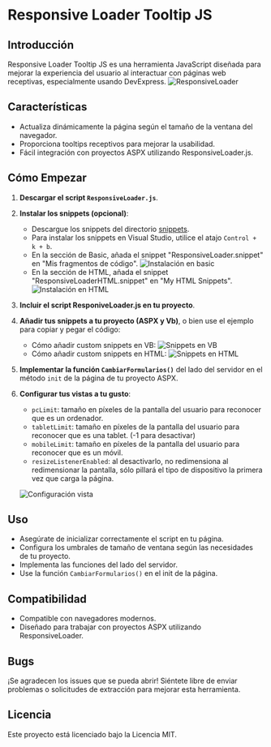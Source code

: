 # Responsive Loader Tooltip JS

## Introducción
Responsive Loader Tooltip JS es una herramienta JavaScript diseñada para mejorar la experiencia del usuario al interactuar con páginas web receptivas, especialmente usando DevExpress.
 ![ResponsiveLoader](https://i.imgur.com/Oh9O88X.gif)
## Características
- Actualiza dinámicamente la página según el tamaño de la ventana del navegador.
- Proporciona tooltips receptivos para mejorar la usabilidad.
- Fácil integración con proyectos ASPX utilizando ResponsiveLoader.js.

## Cómo Empezar
1. **Descargar el script `ResponsiveLoader.js`**.
2. **Instalar los snippets (opcional)**:
   - Descargue los snippets del directorio [snippets](https://github.com/JULAPALULA/AJAX-Responsive-Loader/tree/main/Snippets).
   - Para instalar los snippets en Visual Studio, utilice el atajo `Control + k + b`.
   - En la sección de Basic, añada el snippet "ResponsiveLoader.snippet" en "Mis fragmentos de código".
     ![Instalación en basic](https://i.imgur.com/AiE4h3o.png)
   - En la sección de HTML, añada el snippet "ResponsiveLoaderHTML.snippet" en "My HTML Snippets".
     ![Instalación en HTML](https://i.imgur.com/I8ztznd.png)
3. **Incluir el script ResponiveLoader.js en tu proyecto**.
4. **Añadir tus snippets a tu proyecto (ASPX y Vb)**, o bien use el ejemplo para copiar y pegar el código:
   - Cómo añadir custom snippets en VB:
     ![Snippets en VB](https://i.imgur.com/L7QPeFC.gif)
   - Cómo añadir custom snippets en HTML:
     ![Snippets en HTML](https://i.imgur.com/6aKPu3O.gif)
5. **Implementar la función `CambiarFormularios()`** del lado del servidor en el método `init` de la página de tu proyecto ASPX.
6. **Configurar tus vistas a tu gusto**:
   - `pcLimit`: tamaño en píxeles de la pantalla del usuario para reconocer que es un ordenador.
   - `tabletLimit`: tamaño en píxeles de la pantalla del usuario para reconocer que es una tablet. (-1 para desactivar)
   - `mobileLimit`: tamaño en píxeles de la pantalla del usuario para reconocer que es un móvil.
   - `resizeListenerEnabled`: al desactivarlo, no redimensiona al redimensionar la pantalla, sólo pillará el tipo de dispositivo la primera vez que carga la página.
  
     
    ![Configuración vista](https://i.imgur.com/8IW6shw.png)

## Uso
- Asegúrate de inicializar correctamente el script en tu página.
- Configura los umbrales de tamaño de ventana según las necesidades de tu proyecto.
- Implementa las funciones del lado del servidor.
- Use la función `CambiarFormularios()` en el init de la página.

## Compatibilidad
- Compatible con navegadores modernos.
- Diseñado para trabajar con proyectos ASPX utilizando ResponsiveLoader.

## Bugs
¡Se agradecen los issues que se pueda abrir! Siéntete libre de enviar problemas o solicitudes de extracción para mejorar esta herramienta.

## Licencia
Este proyecto está licenciado bajo la Licencia MIT.
